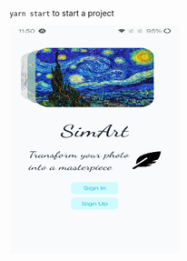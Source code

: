 `yarn start` to start a project

<img src="Screenshot_20220423-115035.jpg" alt="drawing" width="300" height="400"/>
